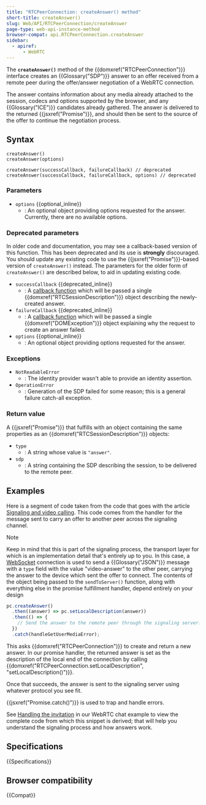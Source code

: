 ```yaml
---
title: "RTCPeerConnection: createAnswer() method"
short-title: createAnswer()
slug: Web/API/RTCPeerConnection/createAnswer
page-type: web-api-instance-method
browser-compat: api.RTCPeerConnection.createAnswer
sidebar:
  - apiref:
      - WebRTC
---
```


The **`createAnswer()`** method of the {{domxref("RTCPeerConnection")}} interface creates an {{Glossary("SDP")}} answer to an offer received from a remote peer during the offer/answer negotiation of a WebRTC connection.

The answer contains information about any media already attached to the session, codecs and options supported by the browser, and any {{Glossary("ICE")}} candidates already gathered.
The answer is delivered to the returned {{jsxref("Promise")}}, and should then be sent to the source of the offer to continue the negotiation process.

## Syntax

```js-nolint
createAnswer()
createAnswer(options)

createAnswer(successCallback, failureCallback) // deprecated
createAnswer(successCallback, failureCallback, options) // deprecated
```

### Parameters

- `options` {{optional_inline}}
  - : An optional object providing options requested for the answer.
    Currently, there are no available options.

### Deprecated parameters

In older code and documentation, you may see a callback-based version of this function.
This has been deprecated and its use is **strongly** discouraged.
You should update any existing code to use the {{jsxref("Promise")}}-based version of `createAnswer()` instead.
The parameters for the older form of `createAnswer()` are described below, to aid in updating existing code.

- `successCallback` {{deprecated_inline}}
  - : A [callback function](/en-US/docs/Glossary/Callback_function) which will be passed a single {{domxref("RTCSessionDescription")}} object describing the newly-created answer.
- `failureCallback` {{deprecated_inline}}
  - : A [callback function](/en-US/docs/Glossary/Callback_function) which will be passed a single {{domxref("DOMException")}} object explaining why the request to create an answer failed.
- `options` {{optional_inline}}
  - : An optional object providing options requested for the answer.

### Exceptions

- `NotReadableError`
  - : The identity provider wasn't able to provide an identity assertion.
- `OperationError`
  - : Generation of the SDP failed for some reason; this is a general failure catch-all exception.

### Return value

A {{jsxref("Promise")}} that fulfills with an object containing the same properties as an {{domxref("RTCSessionDescription")}} objects:

- `type`
  - : A string whose value is `"answer"`.
- `sdp`
  - : A string containing the SDP describing the session, to be delivered to the remote peer.

## Examples

Here is a segment of code taken from the code that goes with the article [Signaling and video calling](/en-US/docs/Web/API/WebRTC_API/Signaling_and_video_calling).
This code comes from the handler for the message sent to carry an offer to another peer across the signaling channel.

> [!NOTE]
> Keep in mind that this is part of the signaling process, the transport layer for which is an implementation detail that's entirely up to you.
> In this case, a [WebSocket](/en-US/docs/Web/API/WebSockets_API) connection is used to send a {{Glossary("JSON")}} message with a `type` field with the value "video-answer" to the other peer, carrying the answer to the device which sent the offer to connect.
> The contents of the object being passed to the `sendToServer()` function, along with everything else in the promise fulfillment handler, depend entirely on your design

```js
pc.createAnswer()
  .then((answer) => pc.setLocalDescription(answer))
  .then(() => {
    // Send the answer to the remote peer through the signaling server.
  })
  .catch(handleGetUserMediaError);
```

This asks {{domxref("RTCPeerConnection")}} to create and return a new answer.
In our promise handler, the returned answer is set as the description of the local end of the connection by calling {{domxref("RTCPeerConnection.setLocalDescription", "setLocalDescription()")}}.

Once that succeeds, the answer is sent to the signaling server using whatever protocol you see fit.

{{jsxref("Promise.catch()")}} is used to trap and handle errors.

See [Handling the invitation](/en-US/docs/Web/API/WebRTC_API/Signaling_and_video_calling#handling_the_invitation) in our WebRTC chat example to view the complete code from which this snippet is derived; that will help you understand the signaling process and how answers work.

## Specifications

{{Specifications}}

## Browser compatibility

{{Compat}}
